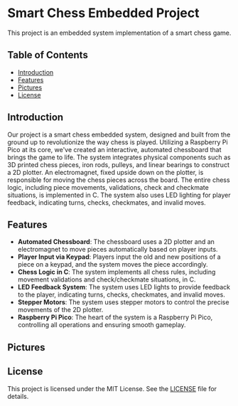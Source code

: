 # Smart Chess Embedded Project

This project is an embedded system implementation of a smart chess game.

## Table of Contents

- [Introduction](#introduction)
- [Features](#features)
- [Pictures](#pictures)
- [License](#license)

## Introduction

Our project is a smart chess embedded system, designed and built from the ground up to revolutionize the way chess is played. Utilizing a Raspberry Pi Pico at its core, we've created an interactive, automated chessboard that brings the game to life. The system integrates physical components such as 3D printed chess pieces, iron rods, pulleys, and linear bearings to construct a 2D plotter. An electromagnet, fixed upside down on the plotter, is responsible for moving the chess pieces across the board. The entire chess logic, including piece movements, validations, check and checkmate situations, is implemented in C. The system also uses LED lighting for player feedback, indicating turns, checks, checkmates, and invalid moves.

## Features

- **Automated Chessboard**: The chessboard uses a 2D plotter and an electromagnet to move pieces automatically based on player inputs.
- **Player Input via Keypad**: Players input the old and new positions of a piece on a keypad, and the system moves the piece accordingly.
- **Chess Logic in C**: The system implements all chess rules, including movement validations and check/checkmate situations, in C.
- **LED Feedback System**: The system uses LED lights to provide feedback to the player, indicating turns, checks, checkmates, and invalid moves.
- **Stepper Motors**: The system uses stepper motors to control the precise movements of the 2D plotter.
- **Raspberry Pi Pico**: The heart of the system is a Raspberry Pi Pico, controlling all operations and ensuring smooth gameplay.

## Pictures

## License

This project is licensed under the MIT License. See the [LICENSE](LICENSE.txt) file for details.
